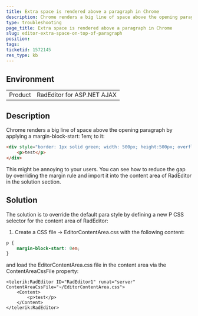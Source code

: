 ```yaml
---
title: Extra space is rendered above a paragraph in Chrome
description: Chrome renders a big line of space above the opening paragraph by applying the margin-block-start of 1em to it. See how to override it and fix the problem in the content area of RadEditor.
type: troubleshooting
page_title: Extra space is rendered above a paragraph in Chrome
slug: editor-extra-space-on-top-of-paragraph
position: 
tags: 
ticketid: 1572145
res_type: kb
---
```


## Environment
<table>
	<tbody>
		<tr>
			<td>Product</td>
			<td>RadEditor for ASP.NET AJAX</td>
		</tr>
	</tbody>
</table>


## Description
Chrome renders a big line of space above the opening paragraph by applying a margin-block-start: 1em; to it:

````HTML
<div style="border: 1px solid green; width: 500px; height:500px; overflow: scroll;"  contenteditable="true">
    <p>test</p>
</div>
````

This might be annoying to your users. You can see how to reduce the gap by overriding the margin rule and import it into the content area of RadEditor in the solution section.

## Solution
The solution is to override the default para style by defining a new P CSS selector for the content area of RadEditor:

1) Create a CSS file -> EditorContentArea.css with the following content:

````CSS
p {
    margin-block-start: 0em;
}
````

and load the EditorContentArea.css file in the content area via the ContentAreaCssFile property:

````ASPX
<telerik:RadEditor ID="RadEditor1" runat="server" ContentAreaCssFile="~/EditorContentArea.css">
    <Content>
        <p>test</p>
    </Content>
</telerik:RadEditor>
````
   
  